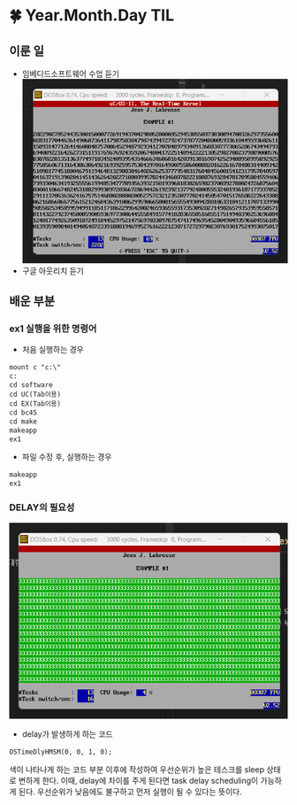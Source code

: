 # 🍀 Year.Month.Day TIL
## 이룬 일
- 임베디드소프트웨어 수업 듣기
![Alt text](.\image\230908.png)
- 구글 아웃리치 듣기
## 배운 부분
### ex1 실행을 위한 명령어
- 처음 실행하는 경우
```
mount c "c:\"
c:
cd software
cd UC(Tab이용)
cd EX(Tab이용)
cd bc45
cd make
makeapp
ex1
```
- 파일 수정 후, 실행하는 경우
```
makeapp
ex1
```
### DELAY의 필요성
![Alt text](.\image\230908-2.png)
- delay가 발생하게 하는 코드
```
OSTimeDlyHMSM(0, 0, 1, 0);
```
색이 나타나게 하는 코드 부분 이후에 작성하여 우선순위가 높은 테스크를 sleep 상태로 변하게 한다. 이때, delay에 차이를 주게 된다면 task delay scheduling이 가능하게 된다. 우선순위가 낮음에도 불구하고 먼저 실행이 될 수 있다는 뜻이다.